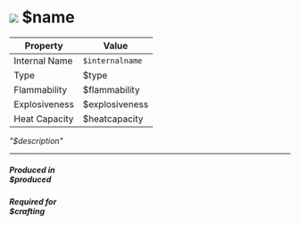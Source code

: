 # <img id="spr" src="/wiki/images/liquid-$internalname.png"></img> $name 


| Property      | Value |
| ----------- | ----------- |
|Internal Name|`$internalname`|
|Type|$type|
|Flammability|$flammability|
|Explosiveness|$explosiveness|
|Heat Capacity|$heatcapacity|

*"$description"*

--- 

##### Produced in <br>$produced

##### Required for <br>$crafting